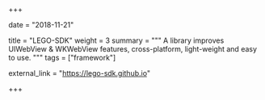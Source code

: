 +++

date = "2018-11-21"

title = "LEGO-SDK"
weight = 3
summary = """
A library improves UIWebView & WKWebView features, cross-platform, light-weight and easy to use.
"""
tags = ["framework"]

external_link = "https://lego-sdk.github.io"

+++